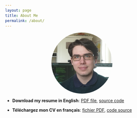 ```yaml
---
layout: page
title: About Me
permalink: /about/
---
```


<img src="/img/pp.jpg" alt="Avatar" style="border-radius:50%;display:block;margin-left:auto;margin-right:auto;" height="200px" width="200px"> 

- **Download my resume in English**: [PDF file](/docs/rgfm_cv_en.pdf), [source code](/docs/cv_en.tgz)

- **Téléchargez mon CV en français**: [fichier PDF](/docs/rgfm_cv_fr.pdf), [code source](/docs/cv_fr.tgz)
